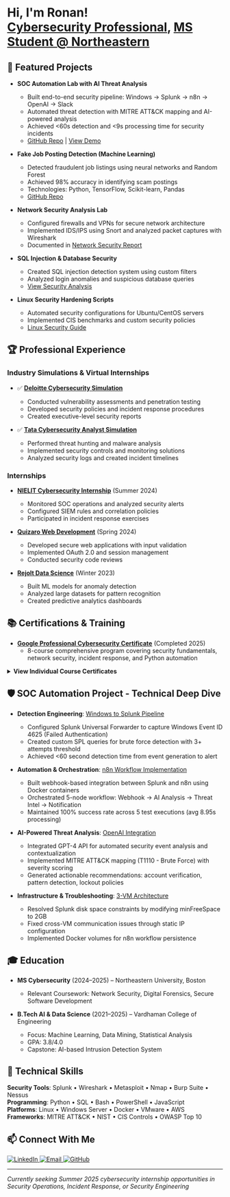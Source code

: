 <h1>Hi, I'm Ronan! <br/>
  <a href="https://github.com/ronanlucky">Cybersecurity Professional</a>, 
  <a href="https://www.linkedin.com/in/ronan-kongala-99068a240/">MS Student @ Northeastern</a>
</h1>

<h2>🚀 Featured Projects</h2>

- <b>SOC Automation Lab with AI Threat Analysis</b>
  - Built end-to-end security pipeline: Windows → Splunk → n8n → OpenAI → Slack
  - Automated threat detection with MITRE ATT&CK mapping and AI-powered analysis
  - Achieved <60s detection and <9s processing time for security incidents
  - [GitHub Repo](https://github.com/ronanlucky/SOC-Automation-Lab) | [View Demo](https://github.com/ronanlucky/SOC-Automation-Lab#implementation-flow-event-journey)

- <b>Fake Job Posting Detection (Machine Learning)</b>  
  - Detected fraudulent job listings using neural networks and Random Forest
  - Achieved 98% accuracy in identifying scam postings
  - Technologies: Python, TensorFlow, Scikit-learn, Pandas
  - [GitHub Repo](https://github.com/ronanlucky/Fake-Job-Posting-Detection)

- <b>Network Security Analysis Lab</b>
  - Configured firewalls and VPNs for secure network architecture
  - Implemented IDS/IPS using Snort and analyzed packet captures with Wireshark
  - Documented in [Network Security Report](./Cybersecurity-incident-report-network-traffic-analysis.pdf)

- <b>SQL Injection & Database Security</b>
  - Created SQL injection detection system using custom filters
  - Analyzed login anomalies and suspicious database queries
  - [View Security Analysis](./Apply%20filters%20to%20SQL%20queries.pdf)

- <b>Linux Security Hardening Scripts</b>
  - Automated security configurations for Ubuntu/CentOS servers
  - Implemented CIS benchmarks and custom security policies
  - [Linux Security Guide](./Reference%20Guide%20Linux.pdf)

<h2>🏆 Professional Experience</h2>

<h3>Industry Simulations & Virtual Internships</h3>

- ✅ **[Deloitte Cybersecurity Simulation](https://forage-uploads-prod.s3.amazonaws.com/completion-certificates/9PBTqmSxAf6zZTseP/E9pA6qsdbeyEkp3ti_9PBTqmSxAf6zZTseP_4yHEByFJwhmmE2ekD_1752751473837_completion_certificate.pdf)**
  - Conducted vulnerability assessments and penetration testing
  - Developed security policies and incident response procedures
  - Created executive-level security reports

- ✅ **[Tata Cybersecurity Analyst Simulation](https://forage-uploads-prod.s3.amazonaws.com/completion-certificates/ifobHAoMjQs9s6bKS/gmf3ypEXBj2wvfQWC_ifobHAoMjQs9s6bKS_4yHEByFJwhmmE2ekD_1752754071792_completion_certificate.pdf)**
  - Performed threat hunting and malware analysis
  - Implemented security controls and monitoring solutions
  - Analyzed security logs and created incident timelines

<h3>Internships</h3>

- **[NIELIT Cybersecurity Internship](./Cyber%20security%20NIELIT%20internship.pdf)** (Summer 2024)
  - Monitored SOC operations and analyzed security alerts
  - Configured SIEM rules and correlation policies
  - Participated in incident response exercises

- **[Quizaro Web Development](./Quizaro%20web%20development%20internship.pdf)** (Spring 2024)
  - Developed secure web applications with input validation
  - Implemented OAuth 2.0 and session management
  - Conducted security code reviews

- **[Rejolt Data Science](./Rejolt%20data%20science%20internship.pdf)** (Winter 2023)
  - Built ML models for anomaly detection
  - Analyzed large datasets for pattern recognition
  - Created predictive analytics dashboards

<h2>📚 Certifications & Training</h2>

- **[Google Professional Cybersecurity Certificate](https://www.coursera.org/account/accomplishments/professional-cert/NJ06LAXOT3R4)** (Completed 2025)
  - 8-course comprehensive program covering security fundamentals, network security, incident response, and Python automation

<details>
<summary><b>View Individual Course Certificates</b></summary>
<br>

- **Foundations of Cybersecurity**: [Certificate](https://coursera.org/verify/FNTNZKCDRVMY)
  - CIA triad, security frameworks, threat modeling
- **Risk Management**: [Certificate](https://coursera.org/verify/DT6S1IY4EMF6)
  - Risk assessments, security controls, compliance
- **Network Security**: [Certificate](https://coursera.org/verify/DKAND3ULAGT0)
  - TCP/IP, subnetting, firewall configuration, VPNs
- **Linux & SQL Security**: [Certificate](https://coursera.org/verify/8HYG23DYBTTO)
  - System hardening, database security, log analysis

**Quick References**:
- [Linux Commands Guide](./Reference%20Guide%20Linux.pdf)
- [SQL Security Reference](./Reference%20Guide%20SQL.pdf)
- [Cybersecurity Glossary](./Google-Cybersecurity-Certificate-glossary.pdf)
</details>

<h2>🛡️ SOC Automation Project - Technical Deep Dive</h2>

- **Detection Engineering**: [Windows to Splunk Pipeline](https://github.com/ronanlucky/SOC-Automation-Lab)
  - Configured Splunk Universal Forwarder to capture Windows Event ID 4625 (Failed Authentication)
  - Created custom SPL queries for brute force detection with 3+ attempts threshold
  - Achieved <60 second detection time from event generation to alert

- **Automation & Orchestration**: [n8n Workflow Implementation](https://github.com/ronanlucky/SOC-Automation-Lab#automation-workflow)
  - Built webhook-based integration between Splunk and n8n using Docker containers
  - Orchestrated 5-node workflow: Webhook → AI Analysis → Threat Intel → Notification
  - Maintained 100% success rate across 5 test executions (avg 8.95s processing)

- **AI-Powered Threat Analysis**: [OpenAI Integration](https://github.com/ronanlucky/SOC-Automation-Lab#ai-analysis--notification)
  - Integrated GPT-4 API for automated security event analysis and contextualization
  - Implemented MITRE ATT&CK mapping (T1110 - Brute Force) with severity scoring
  - Generated actionable recommendations: account verification, pattern detection, lockout policies

- **Infrastructure & Troubleshooting**: [3-VM Architecture](https://github.com/ronanlucky/SOC-Automation-Lab#challenges--solutions)
  - Resolved Splunk disk space constraints by modifying minFreeSpace to 2GB
  - Fixed cross-VM communication issues through static IP configuration
  - Implemented Docker volumes for n8n workflow persistence

<h2>🎓 Education</h2>

- **MS Cybersecurity** (2024–2025) – Northeastern University, Boston
  - Relevant Coursework: Network Security, Digital Forensics, Secure Software Development

- **B.Tech AI & Data Science** (2021–2025) – Vardhaman College of Engineering
  - Focus: Machine Learning, Data Mining, Statistical Analysis
  - GPA: 3.8/4.0
  - Capstone: AI-based Intrusion Detection System

<h2>💼 Technical Skills</h2>

**Security Tools**: Splunk • Wireshark • Metasploit • Nmap • Burp Suite • Nessus  
**Programming**: Python • SQL • Bash • PowerShell • JavaScript  
**Platforms**: Linux • Windows Server • Docker • VMware • AWS  
**Frameworks**: MITRE ATT&CK • NIST • CIS Controls • OWASP Top 10  

<h2>📫 Connect With Me</h2>
<p>
  <a href="https://www.linkedin.com/in/ronan-kongala-99068a240/">
    <img src="https://img.shields.io/badge/LinkedIn-0077B5?style=for-the-badge&logo=linkedin&logoColor=white" alt="LinkedIn"/>
  </a>
  <a href="mailto:ronanlucky@gmail.com">
    <img src="https://img.shields.io/badge/Email-D14836?style=for-the-badge&logo=gmail&logoColor=white" alt="Email"/>
  </a>
  <a href="https://github.com/ronanlucky">
    <img src="https://img.shields.io/badge/GitHub-100000?style=for-the-badge&logo=github&logoColor=white" alt="GitHub"/>
  </a>
</p>

---
*Currently seeking Summer 2025 cybersecurity internship opportunities in Security Operations, Incident Response, or Security Engineering*
